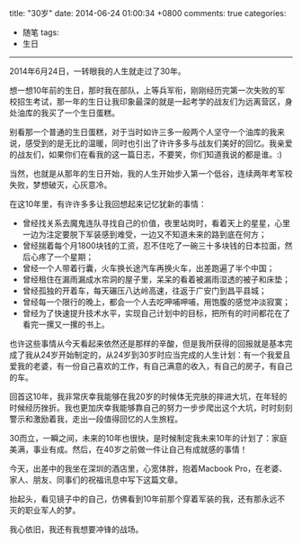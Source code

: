 title: "30岁"
date: 2014-06-24 01:00:34 +0800
comments: true
categories:
- 随笔
tags:
- 生日
---

2014年6月24日，一转眼我的人生就走过了30年。

想一想10年前的生日，那时我在部队，上等兵军衔，刚刚经历完第一次失败的军校招生考试，那一年的生日让我印象最深的就是一起考学的战友们为远离营区，身处油库的我买了一个生日蛋糕。

别看那一个普通的生日蛋糕，对于当时如许三多一般两个人坚守一个油库的我来说，感受到的是无比的温暖，同时也引出了许许多多与战友们美好的回忆。我亲爱的战友们，如果你们在看我的这一篇日志，不要笑，你们知道我说的都是谁。:)

当然，也就是从那年的生日开始，我的人生开始步入第一个低谷，连续两年考军校失败，梦想破灭，心灰意冷。

<!-- more -->

在这10年里，有许许多多让我回想起来记忆犹新的事情：

* 曾经找关系去魔鬼连队寻找自己的价值，夜里站岗时，看着天上的星星，心里一边为注定要脱下军装感到难受，一边又不知道未来的路到底在何方；
* 曾经揣着每个月1800块钱的工资，忍不住吃了一碗三十多块钱的日本拉面，然后心疼了一个星期；
* 曾经一个人带着行囊，火车换长途汽车再换火车，出差跑遍了半个中国；
* 曾经租住在漏雨漏成水帘洞的屋子里，呆呆的看着被漏雨湿透的被子和床垫；
* 曾经孤独的开着车，每天碾压八达岭高速，往返于广安门到昌平县城；
* 曾经每一个限行的晚上，都会一个人去吃呷哺呷哺，用饱腹的感觉冲淡寂寞；
* 曾经为了快速提升技术水平，实现自己计划中的目标，把所有的时间都花在了看完一摞又一摞的书上。

也许这些事情从今天看起来依然还是那样的辛酸，但是我所获得的回报就是基本完成了我从24岁开始制定的，从24岁到30岁时应当完成的人生计划：有一个我爱且爱我的老婆，有一份自己喜欢的工作，有自己满意的收入，有自己的房子，有自己的车。

回首这10年，我非常庆幸我能够在我20岁的时候体无完肤的摔进大坑，在年轻的时候经历挫折。我也更加庆幸我能够靠自己的努力一步步爬出这个大坑，时时刻刻警示和激励着我，走出一段值得回忆的人生旅程。

30而立，一瞬之间，未来的10年也很快，是时候制定我未来10年的计划了：家庭美满，事业有成。然后，在40岁之前做一件让自己有成就感的事情！

今天，出差中的我坐在深圳的酒店里，心宽体胖，抱着Macbook Pro，在老婆、家人、朋友、同事们的祝福讯息中写下这篇文章。

抬起头，看见镜子中的自己，仿佛看到10年前那个穿着军装的我，还有那永远不灭的职业军人的梦。

我心依旧，我还有我想要冲锋的战场。
